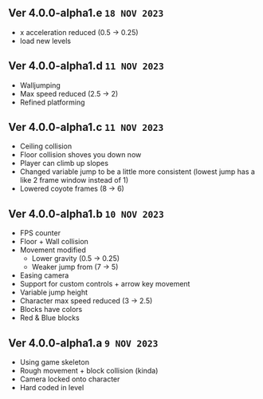 ## Ver 4.0.0-alpha1.e `18 NOV 2023`
- x acceleration reduced (0.5 -> 0.25)
- load new levels

## Ver 4.0.0-alpha1.d `11 NOV 2023`
- Walljumping
- Max speed reduced (2.5 -> 2)
- Refined platforming

## Ver 4.0.0-alpha1.c `11 NOV 2023`
- Ceiling collision
- Floor collision shoves you down now
- Player can climb up slopes
- Changed variable jump to be a little more consistent (lowest jump has a like 2 frame window instead of 1)
- Lowered coyote frames (8 -> 6)

## Ver 4.0.0-alpha1.b `10 NOV 2023`
- FPS counter
- Floor + Wall collision
- Movement modified
  - Lower gravity (0.5 -> 0.25)
  - Weaker jump from (7 -> 5)
- Easing camera
- Support for custom controls + arrow key movement
- Variable jump height
- Character max speed reduced (3 -> 2.5)
- Blocks have colors
- Red & Blue blocks

## Ver 4.0.0-alpha1.a `9 NOV 2023`
- Using game skeleton
- Rough movement + block collision (kinda)
- Camera locked onto character
- Hard coded in level